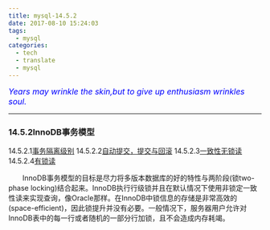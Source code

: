 ```yaml
---
title: mysql-14.5.2
date: 2017-08-10 15:24:03
tags:
  - mysql
categories:
  - tech
  - translate
  - mysql
---
```


<font color='blue' style="font-style:italic" size="3">Years may wrinkle the skin,but to give up enthusiasm wrinkles soul.</font>

------

### 14.5.2InnoDB事务模型

  14.5.2.1[事务隔离级别](/tech/translate/mysql/mysql-14-5-2-1/)
  14.5.2.2[自动提交，提交与回滚](/tech/translate/mysql/mysql-14-5-2-2/)
  14.5.2.3[一致性无锁读](/tech/translate/mysql/mysql-14-5-2-3/)
  14.5.2.4[有锁读](/tech/translate/mysql/mysql-14-5-2-4/)

&emsp;&emsp;InnoDB事务模型的目标是尽力将多版本数据库的好的特性与两阶段(锁two-phase locking)结合起来。InnoDB执行行级锁并且在默认情况下使用非锁定一致性读来实现查询，像Oracle那样。在InnoDB中锁信息的存储是非常高效的(space-efficient)，因此锁提升并没有必要。一般情况下，服务器用户允许对InnoDB表中的每一行或者随机的一部分行加锁，且不会造成内存耗竭。
